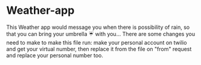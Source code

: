 # Weather-app
This Weather app would message you when there is possibility of rain, so that you can bring your umbrella ☔ with you...
There are some changes you need to make to make this file run: make your personal account on twilio and get your virtual number, then replace it from the file on "from" request and replace your personal number too.

